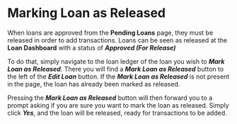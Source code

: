 # Marking Loan as Released

When loans are approved from the __Pending Loans__ page, they must be released in order to add transactions. Loans can be seen as released at the __Loan Dashboard__ with a status of ___Approved (For Release)___

To do that, simply navigate to the loan ledger of the loan you wish to ___Mark Loan as Released___. There you will find a ___Mark Loan as Released___ button to the left of the ___Edit Loan___ button. If the ___Mark Loan as Released___ is not present in the page, the loan has already been marked as released.

Pressing the ___Mark Loan as Released___ button will then forward you to a prompt asking if you are sure you want to mark the loan as released. Simply click ___Yes___, and the loan will be released, ready for transactions to be added.